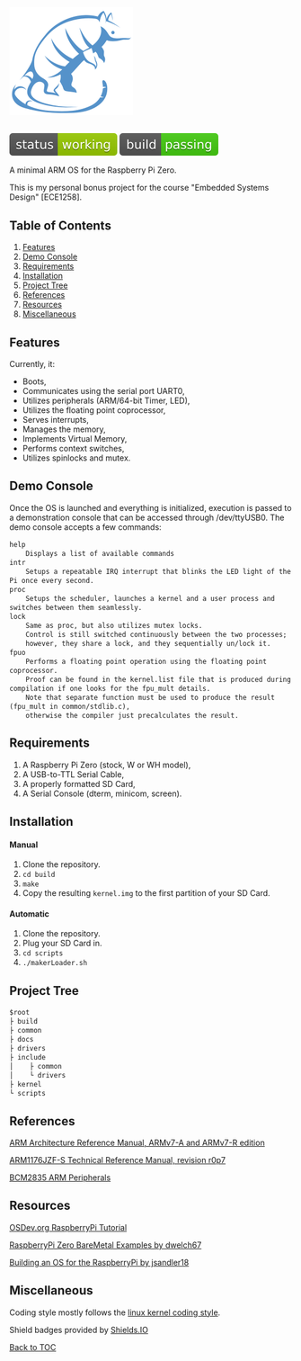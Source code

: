 ![ARMadillo logo](logo.png)

##

![status: working](status-working-green.svg)
![build: passing](build-passing-brightgreen.svg)

A minimal ARM OS for the Raspberry Pi Zero.

This is my personal bonus project for the course "Embedded Systems Design" [ECE1258].

## Table of Contents

1. [Features](#Features)
2. [Demo Console](#Demo-Console)
3. [Requirements](#Requirements)
4. [Installation](#Installation)
5. [Project Tree](#Project-Tree)
6. [References](#References)
7. [Resources](#Resources)
8. [Miscellaneous](#Miscellaneous)

## Features

Currently, it:

* Boots,
* Communicates using the serial port UART0,
* Utilizes peripherals (ARM/64-bit Timer, LED),
* Utilizes the floating point coprocessor,
* Serves interrupts,
* Manages the memory,
* Implements Virtual Memory,
* Performs context switches,
* Utilizes spinlocks and mutex.

## Demo Console

Once the OS is launched and everything is initialized, execution is passed to
a demonstration console that can be accessed through /dev/ttyUSB0.
The demo console accepts a few commands:

	help
		Displays a list of available commands
	intr
		Setups a repeatable IRQ interrupt that blinks the LED light of the Pi once every second.
	proc
		Setups the scheduler, launches a kernel and a user process and switches between them seamlessly.
	lock
		Same as proc, but also utilizes mutex locks.
		Control is still switched continuously between the two processes;
		however, they share a lock, and they sequentially un/lock it.
	fpuo
		Performs a floating point operation using the floating point coprocessor.
		Proof can be found in the kernel.list file that is produced during compilation if one looks for the fpu_mult details.
		Note that separate function must be used to produce the result (fpu_mult in common/stdlib.c),
		otherwise the compiler just precalculates the result.

## Requirements

1. A Raspberry Pi Zero (stock, W or WH model),
2. A USB-to-TTL Serial Cable,
3. A properly formatted SD Card,
4. A Serial Console (dterm, minicom, screen).

## Installation

#### Manual

1. Clone the repository.
2. `cd build`
3. `make`
4. Copy the resulting `kernel.img` to the first partition of your SD Card.

#### Automatic

1. Clone the repository.
2. Plug your SD Card in.
3. `cd scripts`
4. `./makerLoader.sh`

## Project Tree

    $root
    ├ build
    ├ common
    ├ docs
    ├ drivers
    ├ include
    │    ├ common
    │    └ drivers
    ├ kernel
    └ scripts

## References

[ARM Architecture Reference Manual, ARMv7-A and ARMv7-R edition](https://static.docs.arm.com/ddi0406/c/DDI0406C_C_arm_architecture_reference_manual.pdf)

[ARM1176JZF-S Technical Reference Manual, revision r0p7](http://infocenter.arm.com/help/topic/com.arm.doc.ddi0301h/DDI0301H_arm1176jzfs_r0p7_trm.pdf)

[BCM2835 ARM Peripherals](https://www.raspberrypi.org/documentation/hardware/raspberrypi/bcm2835/BCM2835-ARM-Peripherals.pdf)

## Resources

[OSDev.org RaspberryPi Tutorial](https://wiki.osdev.org/ARM_RaspberryPi_Tutorial_C)

[RaspberryPi Zero BareMetal Examples by dwelch67](https://github.com/dwelch67/raspberrypi-zero)

[Building an OS for the RaspberryPi by jsandler18](https://jsandler18.github.io/)

## Miscellaneous

Coding style mostly follows the [linux kernel coding style](https://www.kernel.org/doc/html/v4.10/process/coding-style.html).

Shield badges provided by [Shields.IO](https://shields.io/)

[Back to TOC](#Table-of-Contents)
